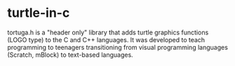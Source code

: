 # turtle-in-c
tortuga.h is a "header only" library that adds turtle graphics functions (LOGO type) to the C and C++ languages. It was developed to teach programming to teenagers transitioning from visual programming languages ​​(Scratch, mBlock) to text-based languages.
